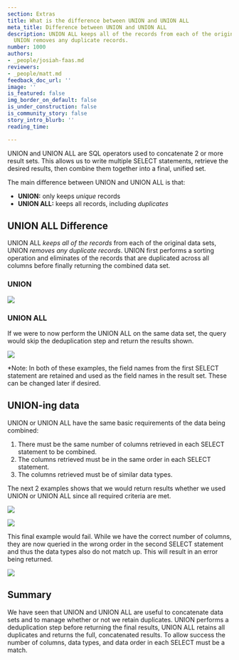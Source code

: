 ```yaml
---
section: Extras
title: What is the difference between UNION and UNION ALL
meta_title: Difference between UNION and UNION ALL
description: UNION ALL keeps all of the records from each of the original data sets,
  UNION removes any duplicate records.
number: 1000
authors:
- _people/josiah-faas.md
reviewers:
- _people/matt.md
feedback_doc_url: ''
image: ''
is_featured: false
img_border_on_default: false
is_under_construction: false
is_community_story: false
story_intro_blurb: ''
reading_time: 

---
```

UNION and UNION ALL are SQL operators used to concatenate 2 or more result sets. This allows us to write multiple SELECT statements, retrieve the desired results, then combine them together into a final, unified set.

The main difference between UNION and UNION ALL is that:

* **UNION:** only keeps _unique_ records
* **UNION ALL:** keeps all records, including _duplicates_

## **UNION ALL Difference**

UNION ALL _keeps all of the records_ from each of the original data sets, UNION _removes any duplicate records_. UNION first performs a sorting operation and eliminates of the records that are duplicated across all columns before finally returning the combined data set.

### **UNION**

![](https://lh6.googleusercontent.com/OSvoewMol5ukLWH19K7Ffrgd6zgvfrP91RjCTxXYS6CAyaHjznzavZzka0NraQJxL1PwFOc6My_djgwqKDJW1X_lyL47-txlYKpq-2HVKAftMd8dLMcM4z1hgAdybH6D3ExWMouz)

### **UNION ALL**

If we were to now perform the UNION ALL on the same data set, the query would skip the deduplication step and return the results shown.

![](https://lh4.googleusercontent.com/I1EPG9JsbvQ2PEu3MT8MqVFwPF8chYGBvS5QqTW6IQxgvGeD5K_kk2LNHXvBD0WNyXqA3LNr1FTNT1lpZXPhU9aoJlf1c50CTmKRPIyfQL2wuVHZcLYcAu3QEj8CuoWUENDaTdCY)

\*Note: In both of these examples, the field names from the first SELECT statement are retained and used as the field names in the result set. These can be changed later if desired.

## **UNION-ing data**

UNION or UNION ALL have the same basic requirements of the data being combined:

1. There must be the same number of columns retrieved in each SELECT statement to be combined.
2. The columns retrieved must be in the same order in each SELECT statement.
3. The columns retrieved must be of similar data types.

The next 2 examples shows that we would return results whether we used UNION or UNION ALL since all required criteria are met.

![](https://lh6.googleusercontent.com/hDKBOuGbyC99A_eiEbQLvBBoW9LMOvCA_KncWuMmij3ycxkn7pi63ccWhUzHIHsJ55BAaWdnD2UDfob3WFgecgFS6KU-PQaWarliyhjXddN-SfYnQz08Hc4hAhHhQFg1RykqjOyO)

![](https://lh4.googleusercontent.com/VxdYnU7yUP6ZAEJ_D53XNh6-2KzXSAifIdUCTGPJ29ufxOPIz5kP8QF1jvYvj6TrzS8A9GD3PlUrESVOi-fILlDkm2Umq9kDbI7LWCcvouzHzpbSv2h6eTmGfjImTO4KWz_6i_VS)

This final example would fail. While we have the correct number of columns, they are now queried in the wrong order in the second SELECT statement and thus the data types also do not match up. This will result in an error being returned.

![](https://lh5.googleusercontent.com/dBOn5Tzf5sFQ9BaXdU0WZInVbE0gAotKcJI31ZKDriDRpfpKZ5YfBN-HqArGzJyPOJAB4sMC3QkP2w1VsKqa24MnXpJPpUMoSmVCeHJ1Gx6uhrHOBLK3jYsjf75O-QaTHKaYdAxQ)

## **Summary**

We have seen that UNION and UNION ALL are useful to concatenate data sets and to manage whether or not we retain duplicates. UNION performs a deduplication step before returning the final results, UNION ALL retains all duplicates and returns the full, concatenated results. To allow success the number of columns, data types, and data order in each SELECT must be a match.
